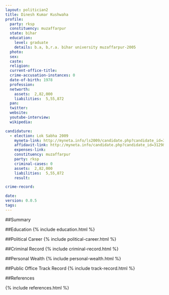 ```yaml
---
layout: politician2
title: Dinesh Kumar Kushwaha
profile: 
  party: rksp
  constituency: muzaffarpur
  state: bihar
  education: 
    level: graduate
    details: b.a, b,r.a. bihar university muzaffarpur-2005
  photo: 
  sex: 
  caste: 
  religion: 
  current-office-title: 
  crime-accusation-instances: 0
  date-of-birth: 1978
  profession: 
  networth: 
    assets:  2,82,000
    liabilities:  5,55,872
  pan: 
  twitter: 
  website: 
  youtube-interview: 
  wikipedia: 

candidature: 
  - election: Lok Sabha 2009
    myneta-link: http://myneta.info/ls2009/candidate.php?candidate_id=3129
    affidavit-link: http://myneta.info/candidate.php?candidate_id=3129&scan=original
    expenses-link: 
    constituency: muzaffarpur 
    party: rksp
    criminal-cases: 0
    assets:  2,82,000
    liabilities:  5,55,872
    result:  

crime-record: 

date: 
version: 0.0.5
tags: 
---
```

##Summary


##Education
{% include education.html %}


##Political Career
{% include political-career.html %}


##Criminal Record
{% include criminal-record.html %}


##Personal Wealth
{% include personal-wealth.html %}


##Public Office Track Record
{% include track-record.html %}


##References


{% include references.html %}